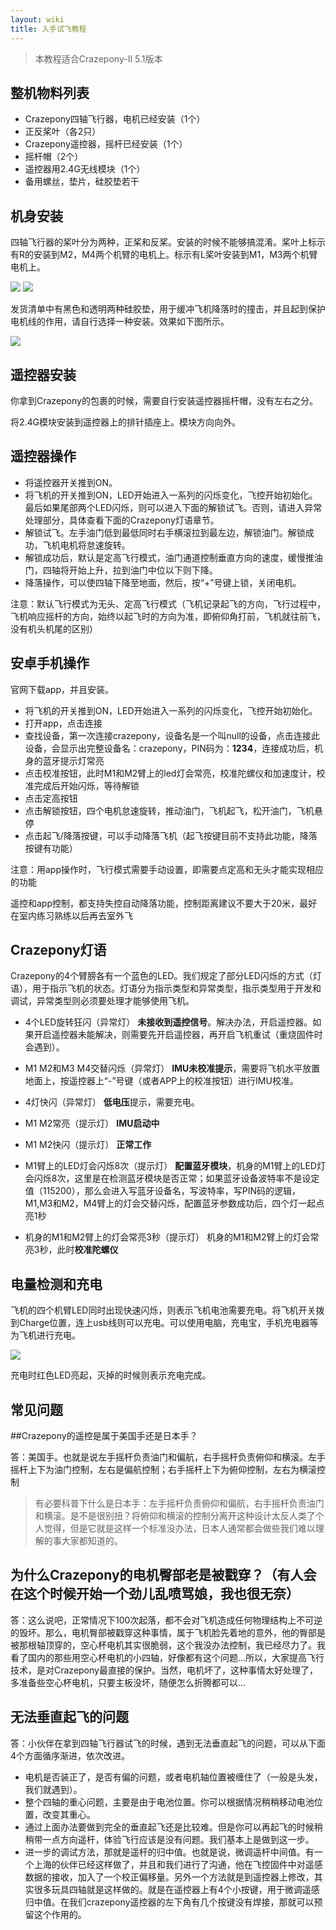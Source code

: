 ```yaml
---
layout: wiki
title: 入手试飞教程
---
```


> 本教程适合Crazepony-II 5.1版本

## 整机物料列表

* Crazepony四轴飞行器，电机已经安装（1个）
* 正反桨叶（各2只）
* Crazepony遥控器，摇杆已经安装（1个）
* 摇杆帽（2个）
* 遥控器用2.4G无线模块（1个）
* 备用螺丝，垫片，硅胶垫若干

## 机身安装
四轴飞行器的桨叶分为两种，正桨和反桨。安装的时候不能够搞混淆。桨叶上标示有R的安装到M2，M4两个机臂的电机上。标示有L桨叶安装到M1，M3两个机臂电机上。

![](/assets/img/user-guide-5-0-1.jpg)
![](/assets/img/user-guide-5-0-2.jpg)

发货清单中有黑色和透明两种硅胶垫，用于缓冲飞机降落时的撞击，并且起到保护电机线的作用，请自行选择一种安装。效果如下图所示。

![](/assets/img/user-guide-5-1-0.jpg)

## 遥控器安装
你拿到Crazepony的包裹的时候，需要自行安装遥控器摇杆帽，没有左右之分。

将2.4G模块安装到遥控器上的排针插座上。模块方向向外。

## 遥控器操作
* 将遥控器开关推到ON。
* 将飞机的开关推到ON，LED开始进入一系列的闪烁变化，飞控开始初始化。最后如果尾部两个LED闪烁，则可以进入下面的解锁试飞。否则，请进入异常处理部分，具体查看下面的Crazepony灯语章节。
* 解锁试飞。左手油门低到最低同时右手横滚拉到最左边，解锁油门。解锁成功，飞机电机将怠速旋转。
* 解锁成功后，默认是定高飞行模式，油门通道控制垂直方向的速度，缓慢推油门，四轴将开始上升，拉到油门中位以下则下降。
* 降落操作，可以使四轴下降至地面，然后，按“+”号键上锁，关闭电机。

注意：默认飞行模式为无头、定高飞行模式（飞机记录起飞的方向，飞行过程中，飞机响应摇杆的方向，始终以起飞时的方向为准，即俯仰角打前，飞机就往前飞，没有机头机尾的区别）


## 安卓手机操作
官网下载app，并且安装。

* 将飞机的开关推到ON，LED开始进入一系列的闪烁变化，飞控开始初始化。
* 打开app，点击连接
* 查找设备，第一次连接crazepony，设备名是一个叫null的设备，点击连接此设备，会显示出完整设备名：crazepony，PIN码为：**1234**，连接成功后，机身的蓝牙提示灯常亮
* 点击校准按钮，此时M1和M2臂上的led灯会常亮，校准陀螺仪和加速度计，校准完成后开始闪烁，等待解锁
* 点击定高按钮
* 点击解锁按钮，四个电机怠速旋转，推动油门，飞机起飞，松开油门，飞机悬停
* 点击起飞/降落按键，可以手动降落飞机（起飞按键目前不支持此功能，降落按键有功能）

注意：用app操作时，飞行模式需要手动设置，即需要点定高和无头才能实现相应的功能

遥控和app控制，都支持失控自动降落功能，控制距离建议不要大于20米，最好在室内练习熟练以后再去室外飞

## Crazepony灯语

Crazepony的4个臂膀各有一个蓝色的LED。我们规定了部分LED闪烁的方式（灯语），用于指示飞机的状态。灯语分为指示类型和异常类型，指示类型用于开发和调试，异常类型则必须要处理才能够使用飞机。

* 4个LED旋转狂闪（异常灯）
**未接收到遥控信号**。解决办法，开启遥控器。如果开启遥控器未能解决，则需要先开启遥控器，再开启飞机重试（重烧固件时会遇到）。

* M1 M2和M3 M4交替闪烁（异常灯）
**IMU未校准提示**，需要将飞机水平放置地面上，按遥控器上“-”号键（或者APP上的校准按钮）进行IMU校准。

* 4灯快闪（异常灯）
**低电压**提示，需要充电。

* M1 M2常亮（提示灯）
**IMU启动中**

* M1 M2快闪（提示灯）
**正常工作**

* M1臂上的LED灯会闪烁8次（提示灯）
**配置蓝牙模块**，机身的M1臂上的LED灯会闪烁8次，这里是在检测蓝牙模块是否正常；如果蓝牙设备波特率不是设定值（115200），那么会进入写蓝牙设备名，写波特率，写PIN码的逻辑，M1,M3和M2，M4臂上的灯会交替闪烁，配置蓝牙参数成功后，四个灯一起点亮1秒

* 机身的M1和M2臂上的灯会常亮3秒（提示灯）
机身的M1和M2臂上的灯会常亮3秒，此时**校准陀螺仪**


## 电量检测和充电
飞机的四个机臂LED同时出现快速闪烁，则表示飞机电池需要充电。将飞机开关拨到Charge位置，连上usb线则可以充电。可以使用电脑，充电宝，手机充电器等为飞机进行充电。

![](/assets/img/charge.jpg)

充电时红色LED亮起，灭掉的时候则表示充电完成。

## 常见问题

##Crazepony的遥控是属于美国手还是日本手？
 
答：美国手。也就是说左手摇杆负责油门和偏航，右手摇杆负责俯仰和横滚。左手摇杆上下为油门控制，左右是偏航控制；右手摇杆上下为俯仰控制，左右为横滚控制

> 有必要科普下什么是日本手：左手摇杆负责俯仰和偏航，右手摇杆负责油门和横滚。是不是很别扭？将俯仰和横滚的控制分离开这种设计太反人类了个人觉得，但是它就是这样一个标准没办法，日本人通常都会做些我们难以理解的事大家都知道的。
 

## 为什么Crazepony的电机臀部老是被戳穿？（有人会在这个时候开始一个劲儿乱喷骂娘，我也很无奈）

答：这么说吧，正常情况下100次起落，都不会对飞机造成任何物理结构上不可逆的毁坏。那么，电机臀部被戳穿这种事情，属于飞机脸先着地的意外，他的臀部是被那根轴顶穿的，空心杯电机其实很脆弱，这个我没办法控制，我已经尽力了。我看了国内的那些用空心杯电机的小四轴，好像都有这个问题...所以，大家提高飞行技术，是对Crazepony最直接的保护。当然，电机坏了，这种事情太好处理了，多准备些空心杯电机，只要主板没坏，随便怎么折腾都可以...


## 无法垂直起飞的问题
答：小伙伴在拿到四轴飞行器试飞的时候，遇到无法垂直起飞的问题，可以从下面4个方面循序渐进，依次改进。

* 电机是否装正了，是否有偏的问题，或者电机轴位置被缠住了（一般是头发，我们就遇到）。
* 整个四轴的重心问题，主要是由于电池位置。你可以根据情况稍稍移动电池位置，改变其重心。
* 通过上面办法要做到完全的垂直起飞还是比较难。但是你可以再起飞的时候稍稍带一点方向遥杆，体验飞行应该是没有问题。我们基本上是做到这一步。
* 进一步的调试方法，那就是遥杆的归中值。也就是说，微调遥杆中间值。有一个上海的伙伴已经这样做了，并且和我们进行了沟通，他在飞控固件中对遥感数据的接收，加入了一个校正偏移量。另外一个方法就是到遥控器上修改，其实很多玩具四轴就是这样做的。就是在遥控器上有4个小按键，用于微调遥感归中值。在我们crazepony遥控器的左下角有几个按键没有焊接，那就可以预留这个作用的。
